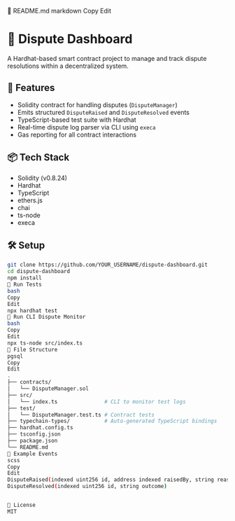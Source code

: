 📄 README.md
markdown
Copy
Edit
# 🧾 Dispute Dashboard

A Hardhat-based smart contract project to manage and track dispute resolutions within a decentralized system.

## 🚀 Features

- Solidity contract for handling disputes (`DisputeManager`)
- Emits structured `DisputeRaised` and `DisputeResolved` events
- TypeScript-based test suite with Hardhat
- Real-time dispute log parser via CLI using `execa`
- Gas reporting for all contract interactions

## 📦 Tech Stack

- Solidity (v0.8.24)
- Hardhat
- TypeScript
- ethers.js
- chai
- ts-node
- execa

## 🛠️ Setup

```bash
git clone https://github.com/YOUR_USERNAME/dispute-dashboard.git
cd dispute-dashboard
npm install
🔬 Run Tests
bash
Copy
Edit
npx hardhat test
📡 Run CLI Dispute Monitor
bash
Copy
Edit
npx ts-node src/index.ts
📁 File Structure
pgsql
Copy
Edit
.
├── contracts/
│   └── DisputeManager.sol
├── src/
│   └── index.ts               # CLI to monitor test logs
├── test/
│   └── DisputeManager.test.ts # Contract tests
├── typechain-types/           # Auto-generated TypeScript bindings
├── hardhat.config.ts
├── tsconfig.json
├── package.json
└── README.md
🧪 Example Events
scss
Copy
Edit
DisputeRaised(indexed uint256 id, address indexed raisedBy, string reason)
DisputeResolved(indexed uint256 id, string outcome)


📄 License
MIT
